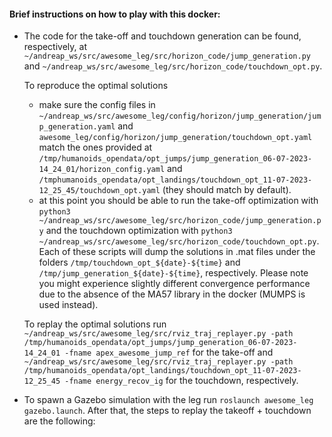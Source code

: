 #### Brief instructions on how to play with this docker:

- The code for the take-off and touchdown generation can be found, respectively, at `~/andreap_ws/src/awesome_leg/src/horizon_code/jump_generation.py` and `~/andreap_ws/src/awesome_leg/src/horizon_code/touchdown_opt.py`. 
  
   To reproduce the optimal solutions
    - make sure the config files in `~/andreap_ws/src/awesome_leg/config/horizon/jump_generation/jump_generation.yaml` and `awesome_leg/config/horizon/jump_generation/touchdown_opt.yaml` match the ones provided at  `/tmp/humanoids_opendata/opt_jumps/jump_generation_06-07-2023-14_24_01/horizon_config.yaml` and `/tmphumanoids_opendata/opt_landings/touchdown_opt_11-07-2023-12_25_45/touchdown_opt.yaml` (they should match by default).
    - at this point you should be able to run the take-off optimization with `python3 ~/andreap_ws/src/awesome_leg/src/horizon_code/jump_generation.py` and the touchdown optimization with `python3 ~/andreap_ws/src/awesome_leg/src/horizon_code/touchdown_opt.py`. Each of these scripts will dump the solutions in .mat files under the folders `/tmp/touchdown_opt_${date}-${time}` and `/tmp/jump_generation_${date}-${time}`, respectively. Please note you might experience slightly different convergence performance due to the absence of the MA57 library in the docker (MUMPS is used instead).

    To replay the optimal solutions run `~/andreap_ws/src/awesome_leg/src/rviz_traj_replayer.py -path /tmp/humanoids_opendata/opt_jumps/jump_generation_06-07-2023-14_24_01 -fname apex_awesome_jump_ref` for the take-off and `~/andreap_ws/src/awesome_leg/src/rviz_traj_replayer.py -path  /tmp/humanoids_opendata/opt_landings/touchdown_opt_11-07-2023-12_25_45 -fname energy_recov_ig` for the touchdown, respectively.
- To spawn a Gazebo simulation with the leg run `roslaunch awesome_leg gazebo.launch`. After that, the steps to replay the takeoff + touchdown are the following: 
	
